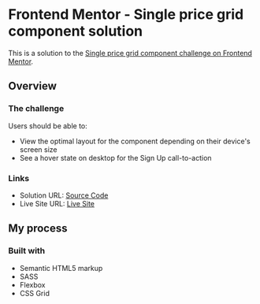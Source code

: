 # Frontend Mentor - Single price grid component solution

This is a solution to the [Single price grid component challenge on Frontend Mentor](https://www.frontendmentor.io/challenges/single-price-grid-component-5ce41129d0ff452fec5abbbc).

## Overview

### The challenge

Users should be able to:

- View the optimal layout for the component depending on their device's screen size
- See a hover state on desktop for the Sign Up call-to-action

### Links

- Solution URL: [Source Code](https://github.com/michroquiza/single-price-grid-component/)
- Live Site URL: [Live Site](https://michroquiza.github.io/single-price-grid-component/)

## My process

### Built with

- Semantic HTML5 markup
- SASS
- Flexbox
- CSS Grid
